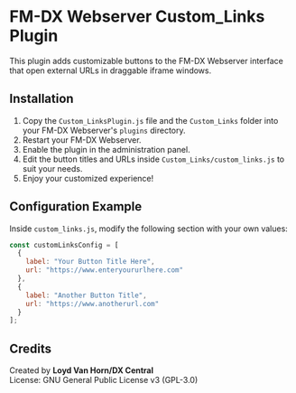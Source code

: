 # FM-DX Webserver Custom_Links Plugin

This plugin adds customizable buttons to the FM-DX Webserver interface that open external URLs in draggable iframe windows.

## Installation

1. Copy the `Custom_LinksPlugin.js` file and the `Custom_Links` folder into your FM-DX Webserver's `plugins` directory.
2. Restart your FM-DX Webserver.
3. Enable the plugin in the administration panel.
4. Edit the button titles and URLs inside `Custom_Links/custom_links.js` to suit your needs.
5. Enjoy your customized experience!

## Configuration Example

Inside `custom_links.js`, modify the following section with your own values:

```js
const customLinksConfig = [
  {
    label: "Your Button Title Here",
    url: "https://www.enteryoururlhere.com"
  },
  {
    label: "Another Button Title",
    url: "https://www.anotherurl.com"
  }
];
```

## Credits

Created by **Loyd Van Horn/DX Central**  
License: GNU General Public License v3 (GPL-3.0)